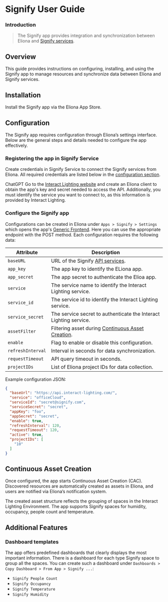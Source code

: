 # Signify User Guide

### Introduction

> The Signify app provides integration and synchronization between Eliona and [Signify services](https://www.signify.com/).

## Overview

This guide provides instructions on configuring, installing, and using the Signify app to manage resources and synchronize data between Eliona and Signify services.

## Installation

Install the Signify app via the Eliona App Store.

## Configuration

The Signify app requires configuration through Eliona’s settings interface. Below are the general steps and details needed to configure the app effectively.

### Registering the app in Signify Service

Create credentials in Signify Service to connect the Signify services from Eliona. All required credentials are listed below in the [configuration section](#configure-the-signify-app).  


ChatGPT
Go to the [Interact Lighting website](https://www.developer.interact-lighting.com/) and create an Eliona client to obtain the app's key and secret needed to access the API.
Additionally, you must identify the service you want to connect to, as this information is provided by Interact Lighting.

### Configure the Signify app 

Configurations can be created in Eliona under `Apps > Signify > Settings` which opens the app's [Generic Frontend](https://doc.eliona.io/collection/v/eliona-english/manuals/settings/apps). Here you can use the appropriate endpoint with the POST method. Each configuration requires the following data:

| Attribute         | Description                                                                              |
|-------------------|------------------------------------------------------------------------------------------|
| `baseURL`         | URL of the Signify [API services](https://www.developer.interact-lighting.com/api-docs). |
| `app_key`         | The app key to identify the ELiona app.                                                  |
| `app_secret`      | The app secret to authenticate the Elioa app.                                            |
| `service`         | The service name to identify the Interact Lighting service.                              |
| `service_id`      | The service id to identify the Interact Lighting service.                                |
| `service_secret`  | The service secret to authenticate the Interact Lighting service.                        |
| `assetFilter`     | Filtering asset during [Continuous Asset Creation](#continuous-asset-creation).          |
| `enable`          | Flag to enable or disable this configuration.                                            |
| `refreshInterval` | Interval in seconds for data synchronization.                                            |
| `requestTimeout`  | API query timeout in seconds.                                                            |
| `projectIDs`      | List of Eliona project IDs for data collection.                                          |

Example configuration JSON:

```json
{
  "baseUrl": "https://api.interact-lighting.com/",
  "service": "officeCloud",
  "serviceId": "secret@signify.com",
  "serviceSecret": "secret",
  "appKey": "foo",
  "appSecret": "secret",
  "enable": true,
  "refreshInterval": 120,
  "requestTimeout": 120,
  "active": true,
  "projectIDs": [
    "10"
  ]
}
```

## Continuous Asset Creation

Once configured, the app starts Continuous Asset Creation (CAC). Discovered resources are automatically created as assets in Eliona, and users are notified via Eliona’s notification system.

The created asset structure reflects the grouping of spaces in the Interact Lighting Environment. The app supports Signify spaces for humidity, occupancy, people count and temperature. 

## Additional Features

### Dashboard templates

The app offers predefined dashboards that clearly displays the most important information.
There is a dashboard for each type Signify space to group all the spaces.
You can create such a dashboard under `Dashboards > Copy Dashboard > From App > Signify ...`:

- `Signify People Count`
- `Signify Occupancy`
- `Signify Temperature`
- `Signify Humidity`
